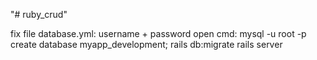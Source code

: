 "# ruby_crud" 


fix file database.yml:
username + password 
open cmd:
mysql -u root -p
create database myapp_development;
rails db:migrate
rails server


